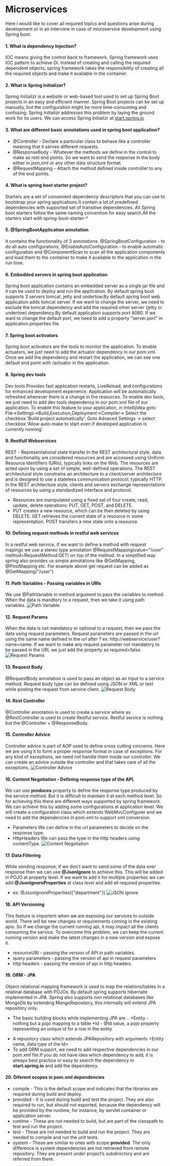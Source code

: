 # Microservices
Here i would like to cover all required topics and questions arise during development or in an interview in case of microservice development using Spring boot.
#### 1. What is dependency Injection?
IOC means giving the control back to framework. Spring framework uses IOC pattern to achieve DI. Instead of creating and calling the required dependent objects, spring framework takes the responsibility of creating all the required objects and make it available in the container.
#### 2. What is Spring Initializer?
Spring Initializr is a website or web-based tool used to set up Spring Boot projects in an easy and efficient manner. Spring Boot projects can be set up manually, but the configuration might be more time-consuming and confusing. Spring Initializr addresses this problem by laying the ground work for its users. We can access Spring Initializr at [start.spring.io](https://start.spring.io/)
#### 3. What are different basic annotations used in spring boot application?
* @Controller -
	Declare a particular class to behave like a controller meaning that it serves different requests.
* @ResponseBody -
	Whatever the methods we define in the control to make as rest end points. So we want to send the response in the body either in json,xml or any other data structure format.  
* @RequestMapping -
	Attach the method defined inside controller to any of the end points.
#### 4. What is spring boot starter project?	
Starters are a set of convenient dependency descriptors that you can use to bootstrap your spring applications.It contain a lot of predefined dependencies with supported set of transitive dependencies. All Spring boot starters follow the same naming convention for easy search.All the starters start with spring-boot-starter-*
#### 5. @SpringBootApplication annotation
It contains the functionality of 3 annotations. @SpringBootConfiguration - to do all auto configurations, @EnableAutoConfiguration - to enable automatic configuration and @ComponentScan to scan all the application components and load them to the container to make it available to the application in the run time. 
#### 6. Embedded servers in spring boot application
Spring boot application contains an embedded server as a single jar file and it can be used to deploy and run the application. By default spring boot supports 3 servers tomcat, jetty and undertow.By default spring boot web application adds tomcat server. If we want to change the server, we need to exclude the tomcat dependency and add the required other server (jetty or undertow) dependency.By default application supports port 8080. If we want to change the default port, we need to add a property "server.port" in application.properties file. 
#### 7. Spring boot activators
Spring boot activators are the tools to monitor the application. To enable actuators, we just need to add the actuator dependency in our pom.xml. Once we add the dependency and restart the application, we can see one default end point with /actuator in the application.
#### 8. Spring dev tools
Dev tools Provides fast application restarts, LiveReload, and configurations for enhanced development experience. Application will be automatically refreshed whenever there is a change in the resources. To enable dev tools, we just need to add dev tools dependency in our pom.xml file of our application. To enable this feature to your application, in IntellijIdea goto File->Settings->Build,Execution,Deployment->Compiler-> Select the checkbox 'Build project automatically'. Goto Advaced Settings -> select checkbox 'Allow auto-make to start even if developed application is currently running'.
#### 9. Restfull Webservices
REST - Representational state transfer.In the REST architectural style, data and functionality are considered resources and are accessed using Uniform Resource Identifiers (URIs), typically links on the Web. The resources are acted upon by using a set of simple, well-defined operations. The REST architectural style constrains an architecture to a client/server architecture and is designed to use a stateless communication protocol, typically HTTP. In the REST architecture style, clients and servers exchange representations of resources by using a standardized interface and protocol.
* Resources are manipulated using a fixed set of four create, read, update, delete operations: PUT, GET, POST, and DELETE. 
* PUT creates a new resource, which can be then deleted by using DELETE. GET retrieves the current state of a resource in some representation. POST transfers a new state onto a resource.
#### 10. Defining request methods in restful web services
In a restful web service, if we want to define a method with request mapings we use a stereo type annotation @RequestMapping(value="/user" method=RequestMethod.GET) on top of the method. In a simplified way spring also provides us simple annotations like @GetMapping, @PostMapping etc. For example above get request can be added as @GetMapping("/user") 
#### 11. Path Variables - Passing variables in URIs
We use @PathVariable in method argument to pass the variables to method. When the data is mandtory to a request, then we take it using path variables. 
![Path Variable](https://github.com/anand-tummapudi/microservices/blob/main/assets/images/pathVariable.JPG)
#### 12. Request Params
When the data is not mandatory or optional to a request, then we pass the data using request parameters. Request parameters are passed in the url using the same name defined in the url after ? ex: http://webservice/user?name=name. If we want to make any request parameter not mandatory to be passed in the URI, we just add the property as required=false.
![Request Params](https://github.com/anand-tummapudi/microservices/blob/main/assets/images/requestParam.JPG)
#### 13. Request Body
@RequestBody annotation is used to pass an object as an input to a service method. Request body type can be defined using JSON or XML or text while posting the request from service client.
![Request Body](https://github.com/anand-tummapudi/microservices/blob/main/assets/images/requestBody.JPG)
#### 14. Rest Controller
@Controller annotation is used to create a service where as @RestController is used to create Restful service. Restful service is nothing but the @Controller + @ResponseBody.
#### 15. Controller Advice
Controller advice is part of AOP used to define cross cutting concerns. Here we are using it to form a proper response format in case of exceptions. For any kind of exceptions, we need not handle them inside our controller. We can create an advice outside the controller and that takes care of all the exceptions.
![Controller Advice](https://github.com/anand-tummapudi/microservices/blob/main/assets/images/exceptionHandler.JPG)
#### 16. Content Negotiation - Defining response type of the API.
We can use **produces** property to define the response type produced by the service method. But it is difficult to maintain it at each method level. So for achieving this there are different ways supported by spring framework. We can achieve this by adding some configurations at application level. We will create a configuration class which extends WebMvcConfigurer and we need to add the dependencies in pom.xml to support xml conversion.
* Parameters
	We can define in the url parameters to decide on the response type.
* HttpHeaders
	We can pass the type in the http headers using contentType.
![Content Negotiation](https://github.com/anand-tummapudi/microservices/blob/main/assets/images/contentNegotiation.JPG)
#### 17. Data Filtering
While sending response, if we don't want to send some of the data over response then we can use **@JsonIgnore** to achieve this. This will be added in POJO at property level. If we want to add it for multiple properties we can add **@JsonIgnoreProperties** at class level and add all required properties.
 - ex: @JsonIgnoreProperties({"department"})
![JSON ignore](https://github.com/anand-tummapudi/microservices/blob/main/assets/images/jsonIgnore.JPG)

#### 18. API Versioning
This feature is importent when we are exposing our services to outside world. There will be new changes or requirements coming in the existing apis. So if we change the current running api, it may impact all the clients consuming the service. To overcome this problem, we can keep the current running version and make the latest changes in a new version and expose it.
- resourceURI - passing the version of API in path variables.
- query parameters - passing the version of api in request parameters
- http headers - passing the version of api in http headers.
#### 19. ORM - JPA
Object relational mapping framework is used to map the relations/tables in a relatinal database with POJOs. By default spring supports hibernate implemented in JPA. Spring also supports non relational databases like MongoDb by extending MangoRepository, this internally will extend JPA repository only.
- The basic building blocks while implementing JPA are ..
 *Entity - nothing but a pojo mapping to a table
 *Id - @Id value, a pojo property representing an unique id for a row in the entity
 * A repository class which extends JPARepository with arguments <Entity name, data type of the Id>
 * To add ORM support, we need to add respective dependencies in our pom.xml file.If you do not have idea which dependency to add, it is always best practice or easy to search the dependency in **start.spring.io** and add the dependency.
#### 20. Diferent scopes in pom.xml dependencies
- compile - This is the default scope and indicates that the libraries are required during build and deploy.
- provided - It is used during build and test the project. They are also required to run, but should not exported, because the dependency will be provided by the runtime, for instance, by servlet container or application server.
- runtime - These are not needed to build, but are part of the classpath to test and run the project.
- test - These are not needed to build and run the project. They are needed to compile and run the unit tests.
- system - These are similar to ones with scope **provided**. The only difference is system dependencies are not retrieved from remote repository. They are present under project’s subdirectory and are referred from there.
 
 